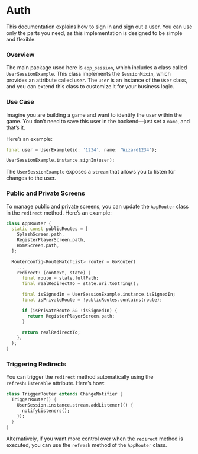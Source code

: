 # Auth

This documentation explains how to sign in and sign out a user. You can use only the parts you need, as this implementation is designed to be simple and flexible.

### Overview

The main package used here is `app_session`, which includes a class called `UserSessionExample`. This class implements the `SessionMixin`, which provides an attribute called `user`. The `user` is an instance of the `User` class, and you can extend this class to customize it for your business logic.

### Use Case

Imagine you are building a game and want to identify the user within the game. You don’t need to save this user in the backend—just set a `name`, and that’s it.

Here’s an example:

```dart
final user = UserExample(id: '1234', name: 'Wizard1234');

UserSessionExample.instance.signIn(user);
```

The `UserSessionExample` exposes a `stream` that allows you to listen for changes to the user.

### Public and Private Screens

To manage public and private screens, you can update the `AppRouter` class in the `redirect` method. Here’s an example:

```dart
class AppRouter {
  static const publicRoutes = [
    SplashScreen.path,
    RegisterPlayerScreen.path,
    HomeScreen.path,
  ];

  RouterConfig<RouteMatchList> router = GoRouter(
    ...
    redirect: (context, state) {
      final route = state.fullPath;
      final realRedirectTo = state.uri.toString();

      final isSignedIn = UserSessionExample.instance.isSignedIn;
      final isPrivateRoute = !publicRoutes.contains(route);

      if (isPrivateRoute && !isSignedIn) {
        return RegisterPlayerScreen.path;
      }

      return realRedirectTo;
    },
  );
}
```

### Triggering Redirects

You can trigger the `redirect` method automatically using the `refreshListenable` attribute. Here’s how:

```dart
class TriggerRouter extends ChangeNotifier {
  TriggerRouter() {
    UserSession.instance.stream.addListener(() {
      notifyListeners();
    });
  }
}
```

Alternatively, if you want more control over when the `redirect` method is executed, you can use the `refresh` method of the `AppRouter` class.